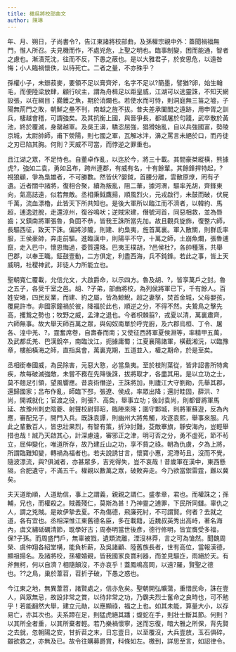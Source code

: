 ```yaml
---
title: 檄吳將校部曲文
author: 陳琳
---
```


年、月、朔日，子尚書令?，告江東諸將校部曲，及孫權宗親中外：蓋聞禍福無門，惟人所召。夫見機而作，不處兇危，上聖之明也。臨事制變，困而能通，智者之慮也。漸漬荒沈，往而不反，下愚之蔽也。是以大雅君子，於安思危，以遠咎悔；小人臨禍懷佚，以待死亡。二者之量，不亦殊乎？

孫權小子，未辯菽麥，要領不足以膏齊斧，名字不足以?簡墨，譬猶?卵，始生翰毛，而便陸梁放肆，顧行吠主，謂為舟楫足以距皇威，江湖可以逃靈誅，不知天網設張，以在綱目；爨鑊之魚，期於消爛也。若使水而可恃，則洞庭無三苗之墟，子陽無荊門之敗，朝鮮之壘不刊，南越之旌不拔。昔夫差承闔閭之遠跡，用申胥之訓兵，棲越會稽，可謂強矣。及其抗衡上國，與晉爭長，都城屠於句踐，武卒散於黃池，終於覆滅，身罄越軍。及吳王濞，驕恣屈強，猖猾始亂，自以兵強國富，勢陵京城，太尉帥師，甫下滎陽，則七國之軍，瓦解冰泮，濞之罵言未絕於口，而丹徒之刃已陷其胸。何則？天威不可當，而悖逆之罪重也。

且江湖之眾，不足恃也。自董卓作亂，以迄於今，將三十載。其間豪桀縱橫，熊據虎?，強如二袁，勇如呂布，跨州連郡，有威有名，十有餘輩。其餘鋒捍特起，?視狼顧，爭為梟雄者，不可勝數。然皆伏?嬰鉞，首腰分離，雲散原燎，罔有孑遺。近者關中諸將，復相合聚，續為叛亂，阻二華，據河渭，驅率羌胡，齊鋒東向，氣高誌遠，似若無敵。丞相秉鉞鷹揚，順風烈火，元戎啟行，未鼓而破，伏屍千萬，流血漂櫓，此皆天下所共知也。是後大軍所以臨江而不濟者，以韓約、馬超，逋逸迸脫，走還涼州，復谷鳴吠；逆賊宋建，僭號河首，同惡相救，並為唇齒；又鎮南將軍張魯，負固不恭，皆我王誅所當先加。故且觀兵旋旆，復整六師，長驅西征，致天下誅。偏將涉隴，則建、約梟夷，旌首萬裏。軍入散關，則群氐率服，王侯豪帥，奔走前驅。進臨漢中，則陽平不守，十萬之師，土崩魚爛，張魯逋竄，走入巴中，懷恩悔過，委質還降。巴夷王樸胡，?邑侯杜?，各帥種落，共舉巴郡，以奉王職。鉦鼓壹動，二方俱定，利盡西海，兵不鈍鋒。若此之事，皆上天威明，社稷神武，非徒人力所能立也。

聖朝寬仁覆載，允信允文，大啟爵命，以示四方。魯及胡、?，皆享萬戶之封。魯之五子，各受千室之邑。胡、?子弟，部曲將校，為列侯將軍已下，千有餘人。百姓安堵，四民反業，而建、約之屬，皆為鯨鯢，超之妻孥，焚首金城，父母嬰孩，覆屍許市。非國家鐘禍於彼，降福於此也，順逆之分，不得不然。夫鷙鳥之擊先高，攫鷙之勢也；牧野之威，孟津之退也。今者枳棘翦?，戎夏以清，萬裏肅齊，六師無事。故大舉天師百萬之眾，與匈奴南單於呼完廚，及六郡烏桓、丁令、屠各、湟中羌、?，霆奮席卷，自壽春而南；又使征西將軍夏侯淵等，率精甲五萬，及武都氐羌、巴漢銳卒，南臨汶江，扼據庸蜀；江夏襄陽諸軍，橫截湘沅，以臨豫章，樓船橫海之師，直指吳會，萬裏克期，五道並入，權之期命，於是至矣。

丞相銜奉國威，為民除害，元惡大憝，必當梟夷。至於枝附葉從，皆非詔書所特禽疾，故每破滅強敵，未嘗不務在先降後誅，拔將取才，各盡其用。是以立功之士，莫不翹足引領，望風響應。昔袁術僭逆，王誅將加，則廬江大守劉勛，先舉其郡，還歸國家；呂布作亂，師臨下邳，張遼、侯成，率眾出降；還討眭固，薛洪、?尚，開城就化；官渡之役，則張?、高奐，舉事立功；後討袁尚，則都督將軍馬延、故豫州刺史陰夔、射聲校尉郭昭，臨陣來降；圍守鄴城，則將軍蘇遊，反為內應，審配兄子，開門入兵。既誅袁譚，則幽州大將焦觸，攻逐袁熙，舉事來服。凡此之輩數百人，皆忠壯果烈，有智有策，折沖討難，芟敵搴旗，靜安海內，豈輕舉措也哉！誠乃天啟其心，計深慮遠，審邪正之津，明可否之分，勇不虛死，節不茍立，屈伸變化，唯道所存，故乃建丘山之功，享不貲之祿。朝為仇虜，夕為上將，所謂臨難知變，轉禍為福者也。若夫說誘甘言，懷寶小惠，泥滯茍且，沒而不覺，隨波漂流，與?俱滅者，亦甚眾多，吉兇得失，豈不哀哉！昔歲軍在漢中，東西懸隔，合肥遺守，不滿五千。權親以數萬之眾，破敗奔走。今乃欲當禦雷霆，難以冀矣。

夫天道助順，人道助信，事上之謂義，親親之謂仁。盛孝章，君也。而權誅之；孫輔，兄也，而權殺之。賊義殘仁，莫斯為甚！乃神靈之逋罪，下民所同讎。辜仇之人，謂之兇賊。是故伊摯去夏。不為傷德，飛廉死紂，不可謂賢。何者？去就之道，各有宜也。丞相深惟江東舊德名臣，多在載籍，近魏叔英秀出高峙，著名海內，虞文繡砥礪清節，耽學好古；周泰明當世後彥，德行修明，皆宜膺受多福，保?子孫。而周盛門戶，無辜被戮，遺類流離，湮沒林莽，言之可為愴然。聞魏周榮、虞仲翔各紹堂構，能負析薪，及吳諸顧、陸舊族長者，世有高位，當報漢德，顯祖揚名。及諸將校，孫權婚親，皆我國家良寶利器，而並見驅迮，雨絕於天。有斧無柯，何以自濟？相隨顛沒，不亦哀乎！蓋鳳鳴高岡，以遠?羅，賢聖之德也。??之鳥，巢於葦苕，苕折子破，下愚之惑也。

今江東之地，無異葦苕，諸賢處之，信亦危矣。聖朝開弘曠蕩，重惜民命，誅在壹人，與眾無忌，故設非常之賞，以待非常之功，乃霸夫烈士奮命之良時也，可不勉乎！若能翻然大舉，建立元勛，以應顯祿，福之上也。如其未能，算量大小，以存易亡，亦其次也。夫系蹄在足，則猛虎絕其蹯；蝮蛇在手，則壯士斷其節。何則？以其所全者重，以其所棄者輕。若乃樂禍懷寧，迷而忘復，暗大雅之所保，背先賢之去就，忽朝陽之安，甘折苕之末，日忘壹日，以至覆沒，大兵壹放，玉石俱碎，雖欲救之，亦無及已。故令往購募爵賞，科條如左。檄到，詳思至言，如詔律令。


